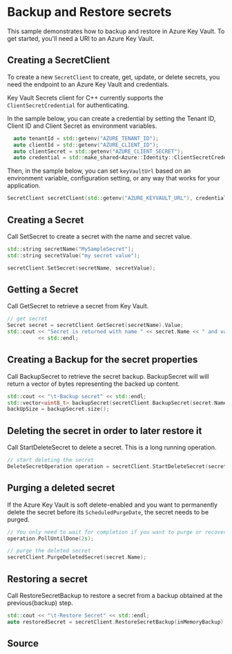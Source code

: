 # Backup and Restore secrets

This sample demonstrates how to backup and restore in Azure Key Vault.
To get started, you'll need a URI to an Azure Key Vault.

## Creating a SecretClient

To create a new `SecretClient` to create, get, update, or delete secrets, you need the endpoint to an Azure Key Vault and credentials.

Key Vault Secrets client for C++ currently supports the `ClientSecretCredential` for authenticating.

In the sample below, you can create a credential by setting the Tenant ID, Client ID and Client Secret as environment variables.

```cpp Snippet:SecretSample2CreateCredential
  auto tenantId = std::getenv("AZURE_TENANT_ID");
  auto clientId = std::getenv("AZURE_CLIENT_ID");
  auto clientSecret = std::getenv("AZURE_CLIENT_SECRET");
  auto credential = std::make_shared<Azure::Identity::ClientSecretCredential>(tenantId, clientId, clientSecret);
```

Then, in the sample below, you can set `keyVaultUrl` based on an environment variable, configuration setting, or any way that works for your application.

```cpp Snippet:SecretSample2SecretClient
SecretClient secretClient(std::getenv("AZURE_KEYVAULT_URL"), credential);
```

## Creating a Secret

Call SetSecret to create a secret with the name and secret value.

```cpp Snippet:SecretSample2SetSecret
std::string secretName("MySampleSecret");
std::string secretValue("my secret value");

secretClient.SetSecret(secretName, secretValue);
```

## Getting a Secret

Call GetSecret to retrieve a secret from Key Vault.

```cpp Snippet:SecretSample2GetSecret
// get secret
Secret secret = secretClient.GetSecret(secretName).Value;
std::cout << "Secret is returned with name " << secret.Name << " and value " << secret.Value
          << std::endl;
```

## Creating a Backup for the secret properties

Call BackupSecret to retrieve the secret backup.  BackupSecret will will return a vector of bytes representing the backed up content.


```cpp Snippet:SecretSample2BackupSecret
std::cout << "\t-Backup secret" << std::endl;
std::vector<uint8_t> backupSecret(secretClient.BackupSecret(secret.Name).Value.Secret);
backUpSize = backupSecret.size();
```

## Deleting the secret in order to later restore it

Call StartDeleteSecret to delete a secret. This is a long running operation.

```cpp Snippet:SecretSample2DeleteSecret
// start deleting the secret
DeleteSecretOperation operation = secretClient.StartDeleteSecret(secret.Name);
```

## Purging a deleted secret

If the Azure Key Vault is soft delete-enabled and you want to permanently delete the secret before its `ScheduledPurgeDate`, the secret needs to be purged.

```cpp Snippet:SecretSample2PurgeSecret
// You only need to wait for completion if you want to purge or recover the secret.
operation.PollUntilDone(2s);

// purge the deleted secret
secretClient.PurgeDeletedSecret(secret.Name);
```

## Restoring a secret

Call RestoreSecretBackup  to restore a secret from a backup  obtained at the previous(backup) step.

```cpp Snippet:SecretSample2RestoreSecret
std::cout << "\t-Restore Secret" << std::endl;
auto restoredSecret = secretClient.RestoreSecretBackup(inMemoryBackup).Value;
```

## Source
[defaultazurecredential]: https://github.com/Azure/azure-sdk-for-cpp/blob/main/sdk/identity/azure-identity/README.md

